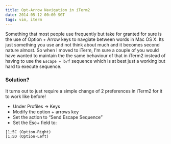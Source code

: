 ```yaml
---
title: Opt-Arrow Navigation in iTerm2
date: 2014-05-12 00:00 SGT
tags: vim, iterm
---
```


Something that most people use frequently but take for granted for sure is the use of Option + Arrow keys to navgiate between words in Mac OS X. Its just something you use and not think about much and it becomes second nature almost. So when I moved to iTerm, I'm sure a couple of you would have wanted to maintain the the same behaviour of that in iTerm2 instead of having to use the ```Escape + b/f``` sequence which is at best just a working but hard to execute sequence. 

### Solution?

It turns out to just require a simple change of 2 preferences in iTerm2 for it to work like before!

- Under Profiles -> Keys
- Modify the option + arrows key
- Set the action to “Send Escape Sequence”
- Set the Esc+ field to:

```
[1;5C (Option-Right)
[1;5D (Option-Left)
```
